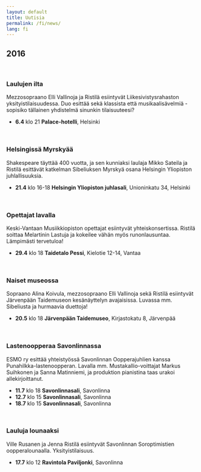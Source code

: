 ```yaml
---
layout: default
title: Uutisia
permalink: /fi/news/
lang: fi
---
```


## 2016

<br/>

### Laulujen ilta

Mezzosopraano Elli Vallinoja ja Ristilä esiintyvät Liikesivistysrahaston yksityistilaisuudessa. Duo esittää sekä klassista että musikaalisävelmiä - sopisiko tällainen yhdistelmä sinunkin tilaisuuteesi?

- __6.4__ klo 21 __Palace-hotelli__, Helsinki

<br/>

### Helsingissä Myrskyää

Shakespeare täyttää 400 vuotta, ja sen kunniaksi laulaja Mikko Sateila ja Ristilä esittävät katkelman Sibeliuksen Myrskyä osana Helsingin Yliopiston juhlallisuuksia.

- __21.4__ klo 16-18 __Helsingin Yliopiston juhlasali__, Unioninkatu 34, Helsinki

<br/>

### Opettajat lavalla

Keski-Vantaan Musiikkiopiston opettajat esiintyvät yhteiskonsertissa. Ristilä soittaa Melartinin Lastuja ja kokeilee vähän myös runonlausuntaa. Lämpimästi tervetuloa!

- __29.4__ klo 18 __Taidetalo Pessi__, Kielotie 12-14, Vantaa

<br/>

### Naiset museossa

Sopraano Alina Koivula, mezzosopraano Elli Vallinoja sekä Ristilä esiintyvät Järvenpään Taidemuseon kesänäyttelyn avajaisissa. Luvassa mm. Sibeliusta ja hurmaavia duettoja!

- __20.5__ klo 18 __Järvenpään Taidemuseo__, Kirjastokatu 8, Järvenpää

<br/>

### Lastenoopperaa Savonlinnassa

ESMO ry esittää yhteistyössä Savonlinnan Oopperajuhlien kanssa Punahilkka-lastenoopperan. Lavalla mm. Mustakallio-voittajat Markus Suihkonen ja Sanna Matinniemi, ja produktion pianistina taas urakoi allekirjoittanut.

- __11.7__ klo 18 __Savonlinnasali__, Savonlinna
- __12.7__ klo 15 __Savonlinnasali__, Savonlinna
- __18.7__ klo 15 __Savonlinnasali__, Savonlinna

<br/>

### Lauluja lounaaksi

Ville Rusanen ja Jenna Ristilä esiintyvät Savonlinnan Soroptimistien oopperalounaalla. Yksityistilaisuus.

- __17.7__ klo 12 __Ravintola Paviljonki__, Savonlinna

<br/>
